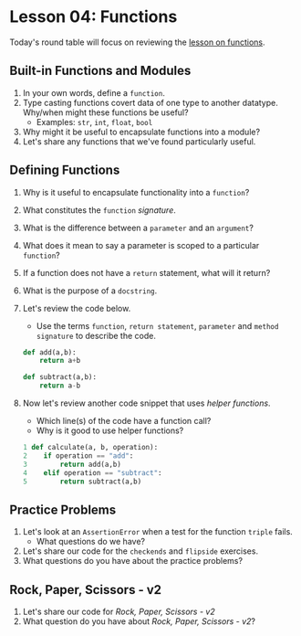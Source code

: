 # Lesson 04: Functions

Today's round table will focus on reviewing the [lesson on functions](XXX).

## Built-in Functions and Modules

1. In your own words, define a `function`.
1. Type casting functions covert data of one type to another datatype. Why/when might these functions be useful?
    * Examples: `str`, `int`, `float`, `bool`
1. Why might it be useful to encapsulate functions into a module?
1. Let's share any functions that we've found particularly useful.

## Defining Functions

1. Why is it useful to encapsulate functionality into a `function`?
1. What constitutes the `function` *signature*.
1. What is the difference between a `parameter` and an `argument`?
1. What does it mean to say a parameter is scoped to a particular `function`?
1. If a function does not have a `return` statement, what will it return?
1. What is the purpose of a `docstring`.
1. Let's review the code below. 
    * Use the terms `function`, `return statement`, `parameter` and `method signature` to describe the code.

    ```python
    def add(a,b):
        return a+b

    def subtract(a,b):
        return a-b
    ```
1. Now let's review another code snippet that uses *helper functions*. 
    * Which line(s) of the code have a function call?
    * Why is it good to use helper functions?

     ```python
    1 def calculate(a, b, operation):
    2    if operation == "add":
    3        return add(a,b)
    4    elif operation == "subtract":
    5        return subtract(a,b)
    ```

## Practice Problems
1. Let's look at an `AssertionError` when a test for the function `triple` fails. 
    * What questions do we have?
1. Let's share our code for the `checkends` and `flipside` exercises.
1. What questions do you have about the practice problems?

## Rock, Paper, Scissors - v2
1. Let's share our code for *Rock, Paper, Scissors - v2*
1. What question do you have about *Rock, Paper, Scissors - v2*?